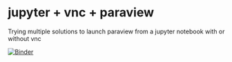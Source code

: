 # jupyter + vnc + paraview
Trying multiple solutions to launch paraview from a jupyter notebook with or without vnc

[![Binder](https://mybinder.org/badge_logo.svg)](https://mybinder.org/v2/gh/SofianeB/paraview-jupyter-vnc/HEAD?urlpath=/lab/tree/home/jovyan)
